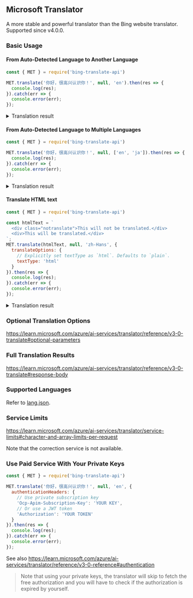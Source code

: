 ## Microsoft Translator

A more stable and powerful translator than the Bing website translator. Supported since v4.0.0.

### Basic Usage

#### From Auto-Detected Language to Another Language

```js
const { MET } = require('bing-translate-api')

MET.translate('你好，很高兴认识你！', null, 'en').then(res => {
  console.log(res);
}).catch(err => {
  console.error(err);
});
```

<details>
<summary>Translation result</summary>

```json
[
  {
    "detectedLanguage": {
      "language": "zh-Hans",
      "score": 1
    },
    "translations": [
      {
        "text": "Hello, nice to meet you!",
        "to": "en"
      }
    ]
  }
]
```
</details>

#### From Auto-Detected Language to Multiple Languages

```js
const { MET } = require('bing-translate-api')

MET.translate('你好，很高兴认识你！', null, ['en', 'ja']).then(res => {
  console.log(res);
}).catch(err => {
  console.error(err);
});
```

<details>
<summary>Translation result</summary>

```json
[
  {
    "detectedLanguage": {
      "language": "zh-Hans",
      "score": 1
    },
    "translations": [
      {
        "text": "Hello, nice to meet you!",
        "to": "en"
      },
      {
        "text": "こんにちは、はじめまして!",
        "to": "ja"
      }
    ]
  }
]
```
</details>

#### Translate HTML text

```js
const { MET } = require('bing-translate-api')

const htmlText = `
  <div class="notranslate">This will not be translated.</div>
  <div>This will be translated.</div>
`;
MET.translate(htmlText, null, 'zh-Hans', {
  translateOptions: {
    // Explicitly set textType as `html`. Defaults to `plain`.
    textType: 'html'
  }
}).then(res => {
  console.log(res);
}).catch(err => {
  console.error(err);
});
```

<details>
<summary>Translation result</summary>

```json
[
  {
    "detectedLanguage": {
      "language": "en",
      "score": 1
    },
    "translations": [
      {
        "text": "<div class=\"notranslate\">This will not be translated.</div>\n<div>这将被翻译。</div>",
        "to": "zh-Hans"
      }
    ]
  }
]
```
</details>

### Optional Translation Options

https://learn.microsoft.com/azure/ai-services/translator/reference/v3-0-translate#optional-parameters

### Full Translation Results

https://learn.microsoft.com/azure/ai-services/translator/reference/v3-0-translate#response-body

### Supported Languages

Refer to [lang.json](./lang.json).

### Service Limits

https://learn.microsoft.com/azure/ai-services/translator/service-limits#character-and-array-limits-per-request

Note that the correction service is not available.

### Use Paid Service With Your Private Keys

```js
const { MET } = require('bing-translate-api')

MET.translate('你好，很高兴认识你！', null, 'en', {
  authenticationHeaders: {
    // Use private subscription key
    'Ocp-Apim-Subscription-Key': 'YOUR KEY',
    // Or use a JWT token
    'Authorization': 'YOUR TOKEN'
  }
}).then(res => {
  console.log(res);
}).catch(err => {
  console.error(err);
});
```

See also https://learn.microsoft.com/azure/ai-services/translator/reference/v3-0-reference#authentication

> Note that using your private keys, the translator will skip to fetch the free authorization and you will have to check if the authorization is expired by yourself.
